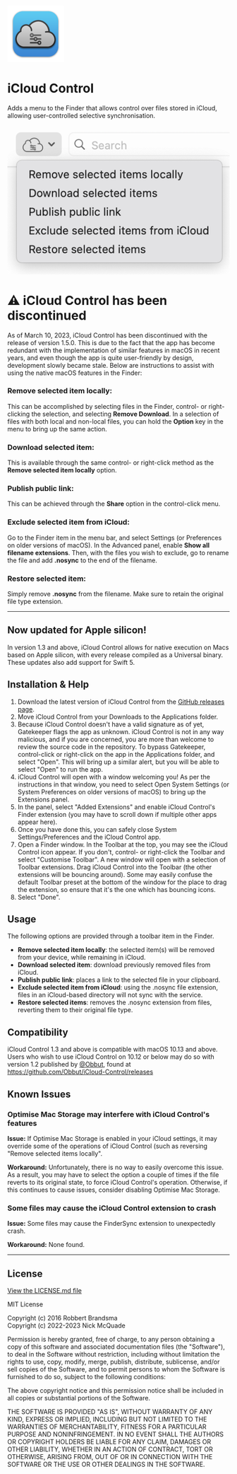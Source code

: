 ![](iCloud%20Control/Assets.xcassets/AppIcon.appiconset/iCloud-Control-1.4.0.1-Icon-128.png)
# iCloud Control

Adds a menu to the Finder that allows control over files stored in iCloud, allowing user-controlled selective synchronisation.

![](Docs/1.4-Extension-Menu.png)

# :warning: iCloud Control has been discontinued
As of March 10, 2023, iCloud Control has been discontinued with the release of version 1.5.0. This is due to the fact that the app has become redundant with the implementation of similar features in macOS in recent years, and even though the app is quite user-friendly by design, development slowly became stale. Below are instructions to assist with using the native macOS features in the Finder:

### Remove selected item locally:
This can be accomplished by selecting files in the Finder, control- or right-clicking the selection, and selecting **Remove Download**. In a selection of files with both local and non-local files, you can hold the **Option** key in the menu to bring up the same action.

### Download selected item:
This is available through the same control- or right-click method as the **Remove selected item locally** option.

### Publish public link:
This can be achieved through the **Share** option in the control-click menu.

### Exclude selected item from iCloud:
Go to the Finder item in the menu bar, and select Settings (or Preferences on older versions of macOS). In the Advanced panel, enable **Show all filename extensions**. Then, with the files you wish to exclude, go to rename the file and add **.nosync** to the end of the filename.

### Restore selected item:
Simply remove **.nosync** from the filename. Make sure to retain the original file type extension.

---

## Now updated for Apple silicon!
In version 1.3 and above, iCloud Control allows for native execution on Macs based on Apple silicon, with every release compiled as a Universal binary. These updates also add support for Swift 5.

## Installation & Help

1. Download the latest version of iCloud Control from the [GitHub releases page](https://github.com/Njmcq/iCloud-Control/releases/latest).
2. Move iCloud Control from your Downloads to the Applications folder.
3. Because iCloud Control doesn't have a valid signature as of yet, Gatekeeper flags the app as unknown. iCloud Control is not in any way malicious, and if you are concerned, you are more than welcome to review the source code in the repository. To bypass Gatekeeper, control-click or right-click on the app in the Applications folder, and select "Open". This will bring up a similar alert, but you will be able to select "Open" to run the app.
4. iCloud Control will open with a window welcoming you! As per the instructions in that window, you need to select Open System Settings (or System Preferences on older versions of macOS) to bring up the Extensions panel.
5. In the panel, select "Added Extensions" and enable iCloud Control's Finder extension (you may have to scroll down if multiple other apps appear here).
6. Once you have done this, you can safely close System Settings/Preferences and the iCloud Control app.
7. Open a Finder window. In the Toolbar at the top, you may see the iCloud Control icon appear. If you don't, control- or right-click the Toolbar and select "Customise Toolbar". A new window will open with a selection of Toolbar extensions. Drag iCloud Control into the Toolbar (the other extensions will be bouncing around). Some may easily confuse the default Toolbar preset at the bottom of the window for the place to drag the extension, so ensure that it's the one which has bouncing icons.
8. Select "Done".

## Usage

The following options are provided through a toolbar item in the Finder.

- **Remove selected item locally**: the selected item(s) will be removed from your device, while remaining in iCloud.
- **Download selected item**: download previously removed files from iCloud.
- **Publish public link**: places a link to the selected file in your clipboard.
- **Exclude selected item from iCloud**: using the .nosync file extension, files in an iCloud-based directory will not sync with the service.
- **Restore selected items**: removes the .nosync extension from files, reverting them to their original file type.

## Compatibility

iCloud Control 1.3 and above is compatible with macOS 10.13 and above. Users who wish to use iCloud Control on 10.12 or below may do so with version 1.2 published by [@Obbut](https://github.com/Obbut), found at https://github.com/Obbut/iCloud-Control/releases

## Known Issues
### Optimise Mac Storage may interfere with iCloud Control's features
**Issue:** If Optimise Mac Storage is enabled in your iCloud settings, it may override some of the operations of iCloud Control (such as reversing "Remove selected items locally".

**Workaround:** Unfortunately, there is no way to easily overcome this issue. As a result, you may have to select the option a couple of times if the file reverts to its original state, to force iCloud Control's operation. Otherwise, if this continues to cause issues, consider disabling Optimise Mac Storage.

### Some files may cause the iCloud Control extension to crash
**Issue:** Some files may cause the FinderSync extension to unexpectedly crash.

**Workaround:** None found.

---

## License

[View the LICENSE.md file](https://github.com/Njmcq/iCloud-Control/blob/master/LICENSE.md)

MIT License

Copyright (c) 2016 Robbert Brandsma  
Copyright (c) 2022-2023 Nick McQuade

Permission is hereby granted, free of charge, to any person obtaining a copy
of this software and associated documentation files (the "Software"), to deal
in the Software without restriction, including without limitation the rights
to use, copy, modify, merge, publish, distribute, sublicense, and/or sell
copies of the Software, and to permit persons to whom the Software is
furnished to do so, subject to the following conditions:

The above copyright notice and this permission notice shall be included in all
copies or substantial portions of the Software.

THE SOFTWARE IS PROVIDED "AS IS", WITHOUT WARRANTY OF ANY KIND, EXPRESS OR
IMPLIED, INCLUDING BUT NOT LIMITED TO THE WARRANTIES OF MERCHANTABILITY,
FITNESS FOR A PARTICULAR PURPOSE AND NONINFRINGEMENT. IN NO EVENT SHALL THE
AUTHORS OR COPYRIGHT HOLDERS BE LIABLE FOR ANY CLAIM, DAMAGES OR OTHER
LIABILITY, WHETHER IN AN ACTION OF CONTRACT, TORT OR OTHERWISE, ARISING FROM,
OUT OF OR IN CONNECTION WITH THE SOFTWARE OR THE USE OR OTHER DEALINGS IN THE
SOFTWARE.


